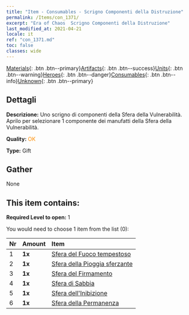 ```yaml
---
title: "Item - Consumables - Scrigno Componenti della Distruzione"
permalink: /Items/con_1371/
excerpt: "Era of Chaos  Scrigno Componenti della Distruzione"
last_modified_at: 2021-04-21
locale: it
ref: "con_1371.md"
toc: false
classes: wide
---
```

 [Materials](/it/Items/){: .btn .btn--primary}[Artifacts](/it/Items/Artifacts/){: .btn .btn--success}[Units](/it/Items/Units/){: .btn .btn--warning}[Heroes](/it/Items/Heroes/){: .btn .btn--danger}[Consumables](/it/Items/Consumables/){: .btn .btn--info}[Unknown](/it/Items/Unknown/){: .btn .btn--primary}

## Dettagli
 **Descrizione:** Uno scrigno di componenti della Sfera della Vulnerabilità. Aprilo per selezionare 1 componente dei manufatti della Sfera della Vulnerabilità.

 **Quality:** <span style="color: #FF8C00">OK</span>

 **Type:** Gift

## Gather

  None

## This item contains:

 **Required Level to open:** 1

 You would need to choose 1 item from the list (0):

  | Nr | Amount |     Item    |
  |:---|:-------|:------------|
  | 1 |  **1x** | [Sfera del Fuoco tempestoso](/it/Items/art_172/) |  | 
  | 2 |  **1x** | [Sfera della Pioggia sferzante](/it/Items/art_173/) |  | 
  | 3 |  **1x** | [Sfera del Firmamento](/it/Items/art_174/) |  | 
  | 4 |  **1x** | [Sfera di Sabbia](/it/Items/art_175/) |  | 
  | 5 |  **1x** | [Sfera dell'Inibizione](/it/Items/art_176/) |  | 
  | 6 |  **1x** | [Sfera della Permanenza](/it/Items/art_177/) |  | 
